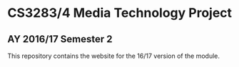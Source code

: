 # CS3283/4 Media Technology Project 
## AY 2016/17 Semester 2
This repository contains the website for the 16/17 version of the module.
